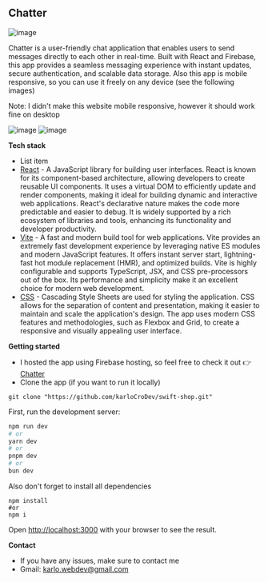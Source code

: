## Chatter

![image](https://github.com/karloCroDev/chat-app/assets/117281346/3a1a06e6-2cfa-4773-9219-c2063e7c39f8)


Chatter is a user-friendly chat application that enables users to send messages directly to each other in real-time. Built with React and Firebase, this app provides a seamless messaging experience with instant updates, secure authentication, and scalable data storage.
Also this app is mobile responsive, so you can use it freely on any device (see the following images)

Note: I didn't make this website mobile responsive, however it should work fine on desktop


![image](https://github.com/karloCroDev/chat-app/assets/117281346/16e53c81-8046-4433-bcf2-4754c866788d)
![image](https://github.com/karloCroDev/chat-app/assets/117281346/e371434b-9d71-426d-ab31-aaaa2ec59785)


**Tech stack**

 - List item
 - [React](https://react.dev/) - A JavaScript library for building user interfaces. React is known for its component-based architecture, allowing developers to create reusable UI components. It uses a virtual DOM to efficiently update and render components, making it ideal for building dynamic and interactive web applications. React's declarative nature makes the code more predictable and easier to debug. It is widely supported by a rich ecosystem of libraries and tools, enhancing its functionality and developer productivity.
- [Vite](https://vitejs.dev/) - A fast and modern build tool for web applications. Vite provides an extremely fast development experience by leveraging native ES modules and modern JavaScript features. It offers instant server start, lightning-fast hot module replacement (HMR), and optimized builds. Vite is highly configurable and supports TypeScript, JSX, and CSS pre-processors out of the box. Its performance and simplicity make it an excellent choice for modern web development.
- [CSS](https://en.wikipedia.org/wiki/CSS) - Cascading Style Sheets are used for styling the application. CSS allows for the separation of content and presentation, making it easier to maintain and scale the application's design. The app uses modern CSS features and methodologies, such as Flexbox and Grid, to create a responsive and visually appealing user interface.

**Getting started**
 - I hosted the app using Firebase hosting, so feel free to check it out  👉[Chatter](https://chat-app-deploy.web.app/)
 - Clone the app (if you want to run it locally)
```
git clone "https://github.com/karloCroDev/swift-shop.git"
```
First, run the development server:
```bash
npm run dev
# or
yarn dev
# or
pnpm dev
# or
bun dev
```
Also don't forget to install all dependencies
```
npm install
#or
npm i 
```
Open [http://localhost:3000](http://localhost:3000) with your browser to see the result.




**Contact**
-   If you have any issues, make sure to contact me
-   Gmail: karlo.webdev@gmail.com

 
